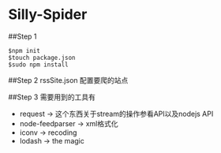 Silly-Spider
===========

##Step 1
```shell
$npm init
$touch package.json
$sudo npm install
```

##Step 2
rssSite.json
配置要爬的站点

##Step 3
需要用到的工具有
- request -> 这个东西关于stream的操作参看API以及nodejs API
- node-feedparser -> xml格式化
- iconv -> recoding
- lodash -> the magic

